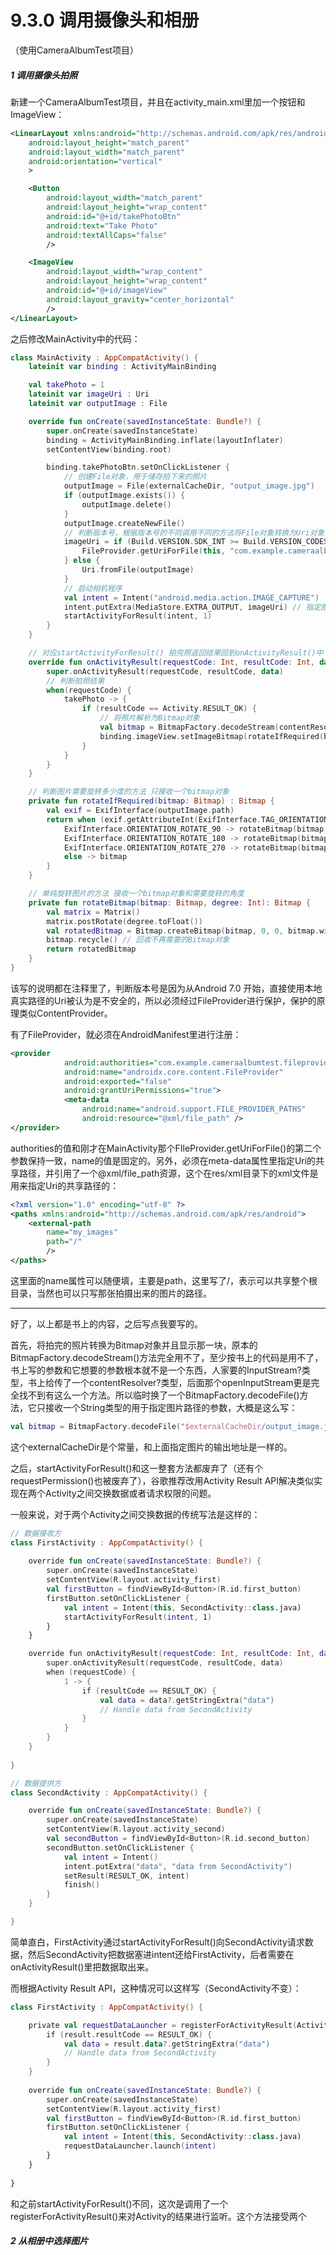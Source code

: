 # 9.3.0 调用摄像头和相册

（使用CameraAlbumTest项目）

##### 1 调用摄像头拍照

新建一个CameraAlbumTest项目，并且在activity_main.xml里加一个按钮和ImageView：

```xml
<LinearLayout xmlns:android="http://schemas.android.com/apk/res/android"
    android:layout_height="match_parent"
    android:layout_width="match_parent"
    android:orientation="vertical"
    >

    <Button
        android:layout_width="match_parent"
        android:layout_height="wrap_content"
        android:id="@+id/takePhotoBtn"
        android:text="Take Photo"
        android:textAllCaps="false"
        />

    <ImageView
        android:layout_width="wrap_content"
        android:layout_height="wrap_content"
        android:id="@+id/imageView"
        android:layout_gravity="center_horizontal"
        />
</LinearLayout>
```

之后修改MainActivity中的代码：

```kotlin
class MainActivity : AppCompatActivity() {
    lateinit var binding : ActivityMainBinding

    val takePhoto = 1
    lateinit var imageUri : Uri
    lateinit var outputImage : File

    override fun onCreate(savedInstanceState: Bundle?) {
        super.onCreate(savedInstanceState)
        binding = ActivityMainBinding.inflate(layoutInflater)
        setContentView(binding.root)

        binding.takePhotoBtn.setOnClickListener {
            // 创建File对象，用于储存拍下来的照片
            outputImage = File(externalCacheDir, "output_image.jpg")
            if (outputImage.exists()) {
                outputImage.delete()
            }
            outputImage.createNewFile()
            // 判断版本号，根据版本号的不同调用不同的方法将File对象转换为Uri对象
            imageUri = if (Build.VERSION.SDK_INT >= Build.VERSION_CODES.N) {
                FileProvider.getUriForFile(this, "com.example.cameraalbumtest.fileprovider", outputImage)
            } else {
                Uri.fromFile(outputImage)
            }
            // 启动相机程序
            val intent = Intent("android.media.action.IMAGE_CAPTURE")
            intent.putExtra(MediaStore.EXTRA_OUTPUT, imageUri) // 指定图片的输出地址
            startActivityForResult(intent, 1)
        }
    }

    // 对应startActivityForResult() 拍完照返回结果回到onActivityResult()中
    override fun onActivityResult(requestCode: Int, resultCode: Int, data: Intent?) {
        super.onActivityResult(requestCode, resultCode, data)
        // 判断拍照结果
        when(requestCode) {
            takePhoto -> {
                if (resultCode == Activity.RESULT_OK) {
                    // 将照片解析为Bitmap对象
                    val bitmap = BitmapFactory.decodeStream(contentResolver, openfilestream(imageUri))
                    binding.imageView.setImageBitmap(rotateIfRequired(bitmap))
                }
            }
        }
    }

    // 判断图片需要旋转多少度的方法 只接收一个bitmap对象
    private fun rotateIfRequired(bitmap: Bitmap) : Bitmap {
        val exif = ExifInterface(outputImage.path)
        return when (exif.getAttributeInt(ExifInterface.TAG_ORIENTATION, ExifInterface.ORIENTATION_NORMAL)) {
            ExifInterface.ORIENTATION_ROTATE_90 -> rotateBitmap(bitmap, 90)
            ExifInterface.ORIENTATION_ROTATE_180 -> rotateBitmap(bitmap, 180)
            ExifInterface.ORIENTATION_ROTATE_270 -> rotateBitmap(bitmap, 270)
            else -> bitmap
        }
    }

    // 单纯旋转图片的方法 接收一个bitmap对象和需要旋转的角度
    private fun rotateBitmap(bitmap: Bitmap, degree: Int): Bitmap {
        val matrix = Matrix()
        matrix.postRotate(degree.toFloat())
        val rotatedBitmap = Bitmap.createBitmap(bitmap, 0, 0, bitmap.width, bitmap.height, matrix, true)
        bitmap.recycle() // 回收不再需要的Bitmap对象
        return rotatedBitmap
    }
}
```

该写的说明都在注释里了，判断版本号是因为从Android 7.0 开始，直接使用本地真实路径的Uri被认为是不安全的，所以必须经过FileProvider进行保护，保护的原理类似ContentProvider。

有了FileProvider，就必须在AndroidManifest里进行注册：

```xml
<provider
            android:authorities="com.example.cameraalbumtest.fileprovider"
            android:name="androidx.core.content.FileProvider"
            android:exported="false"
            android:grantUriPermissions="true">
            <meta-data
                android:name="android.support.FILE_PROVIDER_PATHS"
                android:resource="@xml/file_path" />
</provider>
```

authorities的值和刚才在MainActivity那个FIleProvider.getUriForFile()的第二个参数保持一致，name的值是固定的。另外，必须在meta-data属性里指定Uri的共享路径，并引用了一个@xml/file_path资源，这个在res/xml目录下的xml文件是用来指定Uri的共享路径的：

```xml
<?xml version="1.0" encoding="utf-8" ?>
<paths xmlns:android="http://schemas.android.com/apk/res/android">
    <external-path
        name="my_images"
        path="/"
        />
</paths>
```

这里面的name属性可以随便填，主要是path，这里写了/，表示可以共享整个根目录，当然也可以只写那张拍摄出来的图片的路径。

---

好了，以上都是书上的内容，之后写点我要写的。

首先，将拍完的照片转换为Bitmap对象并且显示那一块，原本的BitmapFactory.decodeStream()方法完全用不了，至少按书上的代码是用不了，书上写的参数和它想要的参数根本就不是一个东西，人家要的InputStream?类型，书上给传了一个contentResolver?类型，后面那个openInputStream更是完全找不到有这么一个方法。所以临时换了一个BitmapFactory.decodeFile()方法，它只接收一个String类型的用于指定图片路径的参数，大概是这么写：

```kotlin
val bitmap = BitmapFactory.decodeFile("$externalCacheDir/output_image.jpg")
```

这个externalCacheDir是个常量，和上面指定图片的输出地址是一样的。

之后，startActivityForResult()和这一整套方法都废弃了（还有个requestPermission()也被废弃了），谷歌推荐改用Activity Result API解决类似实现在两个Activity之间交换数据或者请求权限的问题。

一般来说，对于两个Activity之间交换数据的传统写法是这样的：

```kotlin
// 数据接收方
class FirstActivity : AppCompatActivity() {
    
    override fun onCreate(savedInstanceState: Bundle?) {
        super.onCreate(savedInstanceState)
        setContentView(R.layout.activity_first)
        val firstButton = findViewById<Button>(R.id.first_button)
        firstButton.setOnClickListener {
            val intent = Intent(this, SecondActivity::class.java)
            startActivityForResult(intent, 1)
        }
    }

    override fun onActivityResult(requestCode: Int, resultCode: Int, data: Intent?) {
        super.onActivityResult(requestCode, resultCode, data)
        when (requestCode) {
            1 -> {
                if (resultCode == RESULT_OK) {
                    val data = data?.getStringExtra("data")
                    // Handle data from SecondActivity
                }
            }
        }
    }
    
}

// 数据提供方
class SecondActivity : AppCompatActivity() {

    override fun onCreate(savedInstanceState: Bundle?) {
        super.onCreate(savedInstanceState)
        setContentView(R.layout.activity_second)
        val secondButton = findViewById<Button>(R.id.second_button)
        secondButton.setOnClickListener {
            val intent = Intent()
            intent.putExtra("data", "data from SecondActivity")
            setResult(RESULT_OK, intent)
            finish()
        }
    }

}
```

简单直白，FirstActivity通过startActivityForResult()向SecondActivity请求数据，然后SecondActivity把数据塞进intent还给FirstActivity，后者需要在onActivityResult()里把数据取出来。

而根据Activity Result API，这种情况可以这样写（SecondActivity不变）：

```kotlin
class FirstActivity : AppCompatActivity() {

    private val requestDataLauncher = registerForActivityResult(ActivityResultContracts.StartActivityForResult()) { result ->
        if (result.resultCode == RESULT_OK) {
            val data = result.data?.getStringExtra("data")
            // Handle data from SecondActivity
        }
    }
    
    override fun onCreate(savedInstanceState: Bundle?) {
        super.onCreate(savedInstanceState)
        setContentView(R.layout.activity_first)
        val firstButton = findViewById<Button>(R.id.first_button)
        firstButton.setOnClickListener {
            val intent = Intent(this, SecondActivity::class.java)
            requestDataLauncher.launch(intent)
        }
    }
    
}
```

和之前startActivityForResult()不同，这次是调用了一个registerForActivityResult()来对Activity的结果进行监听。这个方法接受两个




##### 2 从相册中选择图片
